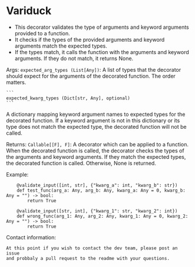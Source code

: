 # Variduck

* This decorator validates the type of arguments and keyword arguments
    provided to a function. 
* It checks if the types of the provided
    arguments and keyword arguments match the expected types. 
* If the types
    match, it calls the function with the arguments and keyword arguments.
    If they do not match, it returns None.

Args:
    ```expected_arg_types (List[Any])```: A list of types that the decorator
    should expect for the arguments of the decorated function. The
    order matters.
 
    ```
    expected_kwarg_types (Dict[str, Any], optional)
    ```  
   
A dictionary mapping keyword argument names to expected types for the decorated
function. If a keyword argument is not in this dictionary or its
type does not match the expected type, the decorated function will
not be called.

Returns:
    ```Callable[[F], F]```: A decorator which can be applied to a function.
    When the decorated function is called, the decorator checks the
    types of the arguments and keyword arguments. If they match the
    expected types, the decorated function is called. Otherwise,
    None is returned.

Example:
```
    @validate_input([int, str], {"kwarg_a": int, "kwarg_b": str})
    def test_func(arg_a: Any, arg_b: Any, kwarg_a: Any = 0, kwarg_b: Any = "") -> bool:
        return True

    @validate_input([str, int], {"kwarg_1": str, "kwarg_2": int})
    def wrong_func(arg_1: Any, arg_2: Any, kwarg_1: Any = 0, kwarg_2: Any = "") -> bool:
        return True
```

Contact information:
```
At this point if you wish to contact the dev team, please post an issue
and probbaly a pull request to the readme with your questions.
```